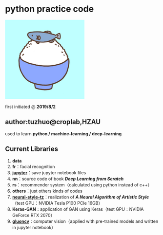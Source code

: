 # python practice code

<img src="logo.jpg" width="260">

first initiated @ **2019/8/2**

## author:tuzhuo@croplab,HZAU

used to learn **python / machine-learning / deep-learning**

## Current Libraries

1. **data**
2. **fr**：facial recognition
3. [**jupyter**](jupyter/)：save jupyter notebook files
4. **nn**：source code of book **_Deep Learning from Scratch_**
5. **rs**：recommender system（calculated using python instead of c++）
6. **others**：just others kinds of codes
7. [**neural-style-tz**](neural-style-tz/)：realization of **_A Neural Algorithm of Artistic Style_**（test GPU：NVIDIA Tesla P100 PCIe 16GB）
8. **Keras-GAN**：application of GAN using Keras（test GPU：NVIDIA GeForce RTX 2070）
9. [**gluoncv**](gluoncv/)：computer vision（applied with pre-trained models and written in jupyter notebook）